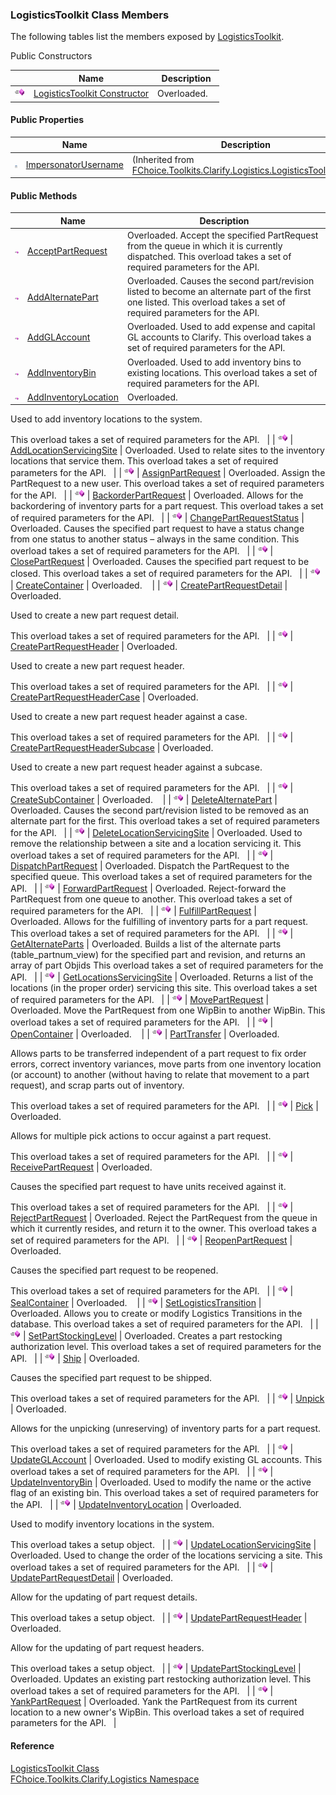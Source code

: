 ﻿### LogisticsToolkit Class Members

The following tables list the members exposed by [LogisticsToolkit](FChoice.Toolkits.Clarify~FChoice.Toolkits.Clarify.Logistics.LogisticsToolkit.md).

Public Constructors

|   | Name | Description |
| --- | --- | --- |
| ![Public Constructor](dotnetimages/publicConstructor.png) | [LogisticsToolkit Constructor](FChoice.Toolkits.Clarify~FChoice.Toolkits.Clarify.Logistics.LogisticsToolkit~_ctor.md) | Overloaded.    |



#### Public Properties

|   | Name | Description |
| --- | --- | --- |
| ![Public Property](dotnetimages/publicProperty.png) | [ImpersonatorUsername](FChoice.Toolkits.Clarify~FChoice.Toolkits.Clarify.Logistics.LogisticsToolkitBase~ImpersonatorUsername.md) | (Inherited from [FChoice.Toolkits.Clarify.Logistics.LogisticsToolkitBase](FChoice.Toolkits.Clarify~FChoice.Toolkits.Clarify.Logistics.LogisticsToolkitBase.md)) |



#### Public Methods

|   | Name | Description |
| --- | --- | --- |
| ![Public Method](dotnetimages/publicMethod.png) | [AcceptPartRequest](FChoice.Toolkits.Clarify~FChoice.Toolkits.Clarify.Logistics.LogisticsToolkit~AcceptPartRequest.md) | Overloaded. Accept the specified PartRequest from the queue in which it is currently dispatched. This overload takes a set of required parameters for the API.   |
| ![Public Method](dotnetimages/publicMethod.png) | [AddAlternatePart](FChoice.Toolkits.Clarify~FChoice.Toolkits.Clarify.Logistics.LogisticsToolkit~AddAlternatePart.md) | Overloaded. Causes the second part/revision listed to become an alternate part of the first one listed. This overload takes a set of required parameters for the API.   |
| ![Public Method](dotnetimages/publicMethod.png) | [AddGLAccount](FChoice.Toolkits.Clarify~FChoice.Toolkits.Clarify.Logistics.LogisticsToolkit~AddGLAccount.md) | Overloaded. Used to add expense and capital GL accounts to Clarify. This overload takes a set of required parameters for the API.   |
| ![Public Method](dotnetimages/publicMethod.png) | [AddInventoryBin](FChoice.Toolkits.Clarify~FChoice.Toolkits.Clarify.Logistics.LogisticsToolkit~AddInventoryBin.md) | Overloaded. Used to add inventory bins to existing locations. This overload takes a set of required parameters for the API.   |
| ![Public Method](dotnetimages/publicMethod.png) | [AddInventoryLocation](FChoice.Toolkits.Clarify~FChoice.Toolkits.Clarify.Logistics.LogisticsToolkit~AddInventoryLocation.md) | Overloaded. 
Used to add inventory locations to the system.  

This overload takes a set of required parameters for the API.   |
| ![Public Method](dotnetimages/publicMethod.png) | [AddLocationServicingSite](FChoice.Toolkits.Clarify~FChoice.Toolkits.Clarify.Logistics.LogisticsToolkit~AddLocationServicingSite.md) | Overloaded. Used to relate sites to the inventory locations that service them. This overload takes a set of required parameters for the API.   |
| ![Public Method](dotnetimages/publicMethod.png) | [AssignPartRequest](FChoice.Toolkits.Clarify~FChoice.Toolkits.Clarify.Logistics.LogisticsToolkit~AssignPartRequest.md) | Overloaded. Assign the PartRequest to a new user. This overload takes a set of required parameters for the API.   |
| ![Public Method](dotnetimages/publicMethod.png) | [BackorderPartRequest](FChoice.Toolkits.Clarify~FChoice.Toolkits.Clarify.Logistics.LogisticsToolkit~BackorderPartRequest.md) | Overloaded. Allows for the backordering of inventory parts for a part request. This overload takes a set of required parameters for the API.   |
| ![Public Method](dotnetimages/publicMethod.png) | [ChangePartRequestStatus](FChoice.Toolkits.Clarify~FChoice.Toolkits.Clarify.Logistics.LogisticsToolkit~ChangePartRequestStatus.md) | Overloaded. Causes the specified part request to have a status change from one status to another status – always in the same condition. This overload takes a set of required parameters for the API.   |
| ![Public Method](dotnetimages/publicMethod.png) | [ClosePartRequest](FChoice.Toolkits.Clarify~FChoice.Toolkits.Clarify.Logistics.LogisticsToolkit~ClosePartRequest.md) | Overloaded. Causes the specified part request to be closed. This overload takes a set of required parameters for the API.   |
| ![Public Method](dotnetimages/publicMethod.png) | [CreateContainer](FChoice.Toolkits.Clarify~FChoice.Toolkits.Clarify.Logistics.LogisticsToolkit~CreateContainer.md) | Overloaded.    |
| ![Public Method](dotnetimages/publicMethod.png) | [CreatePartRequestDetail](FChoice.Toolkits.Clarify~FChoice.Toolkits.Clarify.Logistics.LogisticsToolkit~CreatePartRequestDetail.md) | Overloaded. 

Used to create a new part request detail.

This overload takes a set of required parameters for the API.   |
| ![Public Method](dotnetimages/publicMethod.png) | [CreatePartRequestHeader](FChoice.Toolkits.Clarify~FChoice.Toolkits.Clarify.Logistics.LogisticsToolkit~CreatePartRequestHeader.md) | Overloaded. 

Used to create a new part request header.

This overload takes a set of required parameters for the API.   |
| ![Public Method](dotnetimages/publicMethod.png) | [CreatePartRequestHeaderCase](FChoice.Toolkits.Clarify~FChoice.Toolkits.Clarify.Logistics.LogisticsToolkit~CreatePartRequestHeaderCase.md) | Overloaded. 

Used to create a new part request header against a case.

This overload takes a set of required parameters for the API.   |
| ![Public Method](dotnetimages/publicMethod.png) | [CreatePartRequestHeaderSubcase](FChoice.Toolkits.Clarify~FChoice.Toolkits.Clarify.Logistics.LogisticsToolkit~CreatePartRequestHeaderSubcase.md) | Overloaded. 

Used to create a new part request header against a subcase.

This overload takes a set of required parameters for the API.   |
| ![Public Method](dotnetimages/publicMethod.png) | [CreateSubContainer](FChoice.Toolkits.Clarify~FChoice.Toolkits.Clarify.Logistics.LogisticsToolkit~CreateSubContainer.md) | Overloaded.    |
| ![Public Method](dotnetimages/publicMethod.png) | [DeleteAlternatePart](FChoice.Toolkits.Clarify~FChoice.Toolkits.Clarify.Logistics.LogisticsToolkit~DeleteAlternatePart.md) | Overloaded. Causes the second part/revision listed to be removed as an alternate part for the first. This overload takes a set of required parameters for the API.   |
| ![Public Method](dotnetimages/publicMethod.png) | [DeleteLocationServicingSite](FChoice.Toolkits.Clarify~FChoice.Toolkits.Clarify.Logistics.LogisticsToolkit~DeleteLocationServicingSite.md) | Overloaded. Used to remove the relationship between a site and a location servicing it. This overload takes a set of required parameters for the API.   |
| ![Public Method](dotnetimages/publicMethod.png) | [DispatchPartRequest](FChoice.Toolkits.Clarify~FChoice.Toolkits.Clarify.Logistics.LogisticsToolkit~DispatchPartRequest.md) | Overloaded. Dispatch the PartRequest to the specified queue. This overload takes a set of required parameters for the API.   |
| ![Public Method](dotnetimages/publicMethod.png) | [ForwardPartRequest](FChoice.Toolkits.Clarify~FChoice.Toolkits.Clarify.Logistics.LogisticsToolkit~ForwardPartRequest.md) | Overloaded. Reject-forward the PartRequest from one queue to another. This overload takes a set of required parameters for the API.   |
| ![Public Method](dotnetimages/publicMethod.png) | [FulfillPartRequest](FChoice.Toolkits.Clarify~FChoice.Toolkits.Clarify.Logistics.LogisticsToolkit~FulfillPartRequest.md) | Overloaded. Allows for the fulfilling of inventory parts for a part request. This overload takes a set of required parameters for the API.   |
| ![Public Method](dotnetimages/publicMethod.png) | [GetAlternateParts](FChoice.Toolkits.Clarify~FChoice.Toolkits.Clarify.Logistics.LogisticsToolkit~GetAlternateParts.md) | Overloaded. Builds a list of the alternate parts (table_partnum_view) for the specified part and revision, and returns an array of part Objids This overload takes a set of required parameters for the API.   |
| ![Public Method](dotnetimages/publicMethod.png) | [GetLocationsServicingSite](FChoice.Toolkits.Clarify~FChoice.Toolkits.Clarify.Logistics.LogisticsToolkit~GetLocationsServicingSite.md) | Overloaded. Returns a list of the locations (in the proper order) servicing this site. This overload takes a set of required parameters for the API.   |
| ![Public Method](dotnetimages/publicMethod.png) | [MovePartRequest](FChoice.Toolkits.Clarify~FChoice.Toolkits.Clarify.Logistics.LogisticsToolkit~MovePartRequest.md) | Overloaded. Move the PartRequest from one WipBin to another WipBin. This overload takes a set of required parameters for the API.   |
| ![Public Method](dotnetimages/publicMethod.png) | [OpenContainer](FChoice.Toolkits.Clarify~FChoice.Toolkits.Clarify.Logistics.LogisticsToolkit~OpenContainer.md) | Overloaded.    |
| ![Public Method](dotnetimages/publicMethod.png) | [PartTransfer](FChoice.Toolkits.Clarify~FChoice.Toolkits.Clarify.Logistics.LogisticsToolkit~PartTransfer.md) | Overloaded. 

Allows parts to be transferred independent of a part request to fix order errors, correct inventory variances, move parts from one inventory location (or account) to another (without having to relate that movement to a part request), and scrap parts out of inventory.

This overload takes a set of required parameters for the API.   |
| ![Public Method](dotnetimages/publicMethod.png) | [Pick](FChoice.Toolkits.Clarify~FChoice.Toolkits.Clarify.Logistics.LogisticsToolkit~Pick.md) | Overloaded. 

Allows for multiple pick actions to occur against a part request.

This overload takes a set of required parameters for the API.   |
| ![Public Method](dotnetimages/publicMethod.png) | [ReceivePartRequest](FChoice.Toolkits.Clarify~FChoice.Toolkits.Clarify.Logistics.LogisticsToolkit~ReceivePartRequest.md) | Overloaded. 

Causes the specified part request to have units received against it.

This overload takes a set of required parameters for the API.   |
| ![Public Method](dotnetimages/publicMethod.png) | [RejectPartRequest](FChoice.Toolkits.Clarify~FChoice.Toolkits.Clarify.Logistics.LogisticsToolkit~RejectPartRequest.md) | Overloaded. Reject the PartRequest from the queue in which it currently resides, and return it to the owner. This overload takes a set of required parameters for the API.   |
| ![Public Method](dotnetimages/publicMethod.png) | [ReopenPartRequest](FChoice.Toolkits.Clarify~FChoice.Toolkits.Clarify.Logistics.LogisticsToolkit~ReopenPartRequest.md) | Overloaded. 

Causes the specified part request to be reopened.

This overload takes a set of required parameters for the API.   |
| ![Public Method](dotnetimages/publicMethod.png) | [SealContainer](FChoice.Toolkits.Clarify~FChoice.Toolkits.Clarify.Logistics.LogisticsToolkit~SealContainer.md) | Overloaded.    |
| ![Public Method](dotnetimages/publicMethod.png) | [SetLogisticsTransition](FChoice.Toolkits.Clarify~FChoice.Toolkits.Clarify.Logistics.LogisticsToolkit~SetLogisticsTransition.md) | Overloaded. Allows you to create or modify Logistics Transitions in the database. This overload takes a set of required parameters for the API.   |
| ![Public Method](dotnetimages/publicMethod.png) | [SetPartStockingLevel](FChoice.Toolkits.Clarify~FChoice.Toolkits.Clarify.Logistics.LogisticsToolkit~SetPartStockingLevel.md) | Overloaded. Creates a part restocking authorization level. This overload takes a set of required parameters for the API.   |
| ![Public Method](dotnetimages/publicMethod.png) | [Ship](FChoice.Toolkits.Clarify~FChoice.Toolkits.Clarify.Logistics.LogisticsToolkit~Ship.md) | Overloaded. 

Causes the specified part request to be shipped.

This overload takes a set of required parameters for the API.   |
| ![Public Method](dotnetimages/publicMethod.png) | [Unpick](FChoice.Toolkits.Clarify~FChoice.Toolkits.Clarify.Logistics.LogisticsToolkit~Unpick.md) | Overloaded. 

Allows for the unpicking (unreserving) of inventory parts for a part request.

This overload takes a set of required parameters for the API.   |
| ![Public Method](dotnetimages/publicMethod.png) | [UpdateGLAccount](FChoice.Toolkits.Clarify~FChoice.Toolkits.Clarify.Logistics.LogisticsToolkit~UpdateGLAccount.md) | Overloaded. Used to modify existing GL accounts. This overload takes a set of required parameters for the API.   |
| ![Public Method](dotnetimages/publicMethod.png) | [UpdateInventoryBin](FChoice.Toolkits.Clarify~FChoice.Toolkits.Clarify.Logistics.LogisticsToolkit~UpdateInventoryBin.md) | Overloaded. Used to modify the name or the active flag of an existing bin. This overload takes a set of required parameters for the API.   |
| ![Public Method](dotnetimages/publicMethod.png) | [UpdateInventoryLocation](FChoice.Toolkits.Clarify~FChoice.Toolkits.Clarify.Logistics.LogisticsToolkit~UpdateInventoryLocation.md) | Overloaded. 

Used to modify inventory locations in the system.

This overload takes a setup object.   |
| ![Public Method](dotnetimages/publicMethod.png) | [UpdateLocationServicingSite](FChoice.Toolkits.Clarify~FChoice.Toolkits.Clarify.Logistics.LogisticsToolkit~UpdateLocationServicingSite.md) | Overloaded. Used to change the order of the locations servicing a site. This overload takes a set of required parameters for the API.   |
| ![Public Method](dotnetimages/publicMethod.png) | [UpdatePartRequestDetail](FChoice.Toolkits.Clarify~FChoice.Toolkits.Clarify.Logistics.LogisticsToolkit~UpdatePartRequestDetail.md) | Overloaded. 

Allow for the updating of part request details.

This overload takes a setup object.   |
| ![Public Method](dotnetimages/publicMethod.png) | [UpdatePartRequestHeader](FChoice.Toolkits.Clarify~FChoice.Toolkits.Clarify.Logistics.LogisticsToolkit~UpdatePartRequestHeader.md) | Overloaded. 

Allow for the updating of part request headers.

This overload takes a setup object.   |
| ![Public Method](dotnetimages/publicMethod.png) | [UpdatePartStockingLevel](FChoice.Toolkits.Clarify~FChoice.Toolkits.Clarify.Logistics.LogisticsToolkit~UpdatePartStockingLevel.md) | Overloaded. Updates an existing part restocking authorization level. This overload takes a set of required parameters for the API.   |
| ![Public Method](dotnetimages/publicMethod.png) | [YankPartRequest](FChoice.Toolkits.Clarify~FChoice.Toolkits.Clarify.Logistics.LogisticsToolkit~YankPartRequest.md) | Overloaded. Yank the PartRequest from its current location to a new owner's WipBin. This overload takes a set of required parameters for the API.   |





#### Reference

[LogisticsToolkit Class](FChoice.Toolkits.Clarify~FChoice.Toolkits.Clarify.Logistics.LogisticsToolkit.md)  
[FChoice.Toolkits.Clarify.Logistics Namespace](FChoice.Toolkits.Clarify~FChoice.Toolkits.Clarify.Logistics_namespace.md)